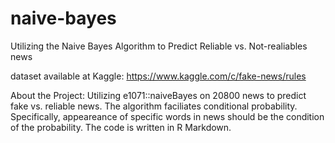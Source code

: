 # naive-bayes
Utilizing the Naive Bayes Algorithm to Predict Reliable vs. Not-realiables news

dataset available at Kaggle: https://www.kaggle.com/c/fake-news/rules

About the Project:
Utilizing e1071::naiveBayes on 20800 news to predict fake vs. reliable news.
The algorithm faciliates conditional probability. Specifically, appeareance of specific words in news should be the condition of the probability.
The code is written in R Markdown. 
